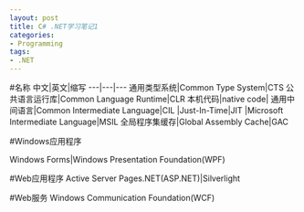 ```yaml
---
layout: post
title: C# .NET学习笔记1
categories:
- Programming
tags:
- .NET
---
```

#名称
中文|英文|缩写
---|---|---
通用类型系统|Common Type System|CTS
公共语言运行库|Common Language Runtime|CLR
本机代码|native code|
通用中间语言|Common Intermediate Language|CIL
 |Just-In-Time|JIT 
  |Microsoft Intermediate Language|MSIL 
  全局程序集缓存|Global Assembly Cache|GAC

 
#Windows应用程序
 
 Windows Forms|Windows Presentation Foundation(WPF)


#Web应用程序
Active Server Pages.NET(ASP.NET)|Silverlight



#Web服务
Windows Communication Foundation(WCF)